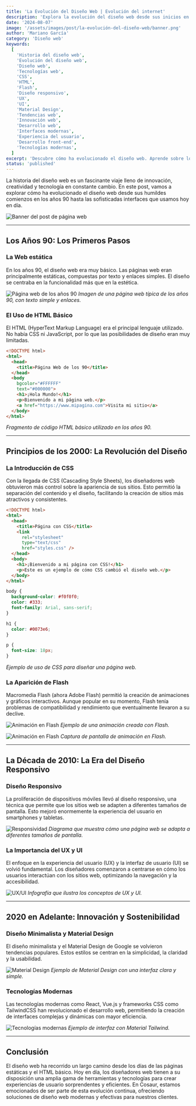 ```yaml
---
title: 'La Evolución del Diseño Web | Evolución del internet'
description: 'Explora la evolución del diseño web desde sus inicios en los años 90 hasta las innovaciones actuales. Este artículo te lleva a través de las principales transformaciones y tendencias en el diseño web, incluyendo el impacto de CSS, Flash, el diseño responsivo, y tecnologías modernas como Material Design y frameworks como React y Vue.js.'
date: '2024-08-07'
image: '/assets/images/post/la-evolución-del-diseño-web/banner.png'
author: 'Mariano García'
category: 'Diseño web'
keywords:
  [
    'Historia del diseño web',
    'Evolución del diseño web',
    'Diseño web',
    'Tecnologías web',
    'CSS',
    'HTML',
    'Flash',
    'Diseño responsivo',
    'UX',
    'UI',
    'Material Design',
    'Tendencias web',
    'Innovación web',
    'Desarrollo web',
    'Interfaces modernas',
    'Experiencia del usuario',
    'Desarrollo front-end',
    'Tecnologías modernas',
  ]
excerpt: 'Descubre cómo ha evolucionado el diseño web. Aprende sobre los cambios clave en la tecnología y las tendencias que han moldeado el diseño web moderno.'
status: 'published'
---
```


La historia del diseño web es un fascinante viaje lleno de innovación, creatividad y tecnología en constante cambio. En este post, vamos a explorar cómo ha evolucionado el diseño web desde sus humildes comienzos en los años 90 hasta las sofisticadas interfaces que usamos hoy en día.

![Banner del post de página web](/assets/images/post/la-evolución-del-diseño-web/banner.png)

---

## Los Años 90: Los Primeros Pasos

### La Web estática

En los años 90, el diseño web era muy básico. Las páginas web eran principalmente estáticas, compuestas por texto y enlaces simples. El diseño se centraba en la funcionalidad más que en la estética.

![Página web de los años 90](/assets/images/post/la-evolución-del-diseño-web/bad-web.webp)
_Imagen de una página web típica de los años 90, con texto simple y enlaces._

### El Uso de HTML Básico

El HTML (HyperText Markup Language) era el principal lenguaje utilizado. No había CSS ni JavaScript, por lo que las posibilidades de diseño eran muy limitadas.

```html
<!DOCTYPE html>
<html>
  <head>
    <title>Página Web de los 90</title>
  </head>
  <body
    bgcolor="#FFFFFF"
    text="#000000">
    <h1>¡Hola Mundo!</h1>
    <p>Bienvenido a mi página web.</p>
    <a href="https://www.mipagina.com">Visita mi sitio</a>
  </body>
</html>
```

_Fragmento de código HTML básico utilizado en los años 90._

---

## Principios de los 2000: La Revolución del Diseño

### La Introducción de CSS

Con la llegada de CSS (Cascading Style Sheets), los diseñadores web obtuvieron más control sobre la apariencia de sus sitios. Esto permitió la separación del contenido y el diseño, facilitando la creación de sitios más atractivos y consistentes.

```html
<!DOCTYPE html>
<html>
  <head>
    <title>Página con CSS</title>
    <link
      rel="stylesheet"
      type="text/css"
      href="styles.css" />
  </head>
  <body>
    <h1>¡Bienvenido a mi página con CSS!</h1>
    <p>Este es un ejemplo de cómo CSS cambió el diseño web.</p>
  </body>
</html>
```

```css
body {
  background-color: #f0f0f0;
  color: #333;
  font-family: Arial, sans-serif;
}

h1 {
  color: #0073e6;
}

p {
  font-size: 18px;
}
```

_Ejemplo de uso de CSS para diseñar una página web._

### La Aparición de Flash

Macromedia Flash (ahora Adobe Flash) permitió la creación de animaciones y gráficos interactivos. Aunque popular en su momento, Flash tenía problemas de compatibilidad y rendimiento que eventualmente llevaron a su declive.

![Animación en Flash](/assets/images/post/la-evolución-del-diseño-web/animacion1.gif)
_Ejemplo de una animación creada con Flash._

![Animación en Flash](/assets/images/post/la-evolución-del-diseño-web/animacion2.jpg)
_Captura de pantalla de animación en Flash._

---

## La Década de 2010: La Era del Diseño Responsivo

### Diseño Responsivo

La proliferación de dispositivos móviles llevó al diseño responsivo, una técnica que permite que los sitios web se adapten a diferentes tamaños de pantalla. Esto mejoró enormemente la experiencia del usuario en smartphones y tabletas.

![Responsividad](https://www.w3schools.com/css/img_temp_band.jpg 'Diseño responsivo de una página web')
_Diagrama que muestra cómo una página web se adapta a diferentes tamaños de pantalla._

### La Importancia del UX y UI

El enfoque en la experiencia del usuario (UX) y la interfaz de usuario (UI) se volvió fundamental. Los diseñadores comenzaron a centrarse en cómo los usuarios interactúan con los sitios web, optimizando la navegación y la accesibilidad.

![UX/UI](/assets/images/post/la-evolución-del-diseño-web/uxui.png)
_Infografía que ilustra los conceptos de UX y UI._

---

## 2020 en Adelante: Innovación y Sostenibilidad

### Diseño Minimalista y Material Design

El diseño minimalista y el Material Design de Google se volvieron tendencias populares. Estos estilos se centran en la simplicidad, la claridad y la usabilidad.

![Material Design](/assets/images/post/la-evolución-del-diseño-web/material.png)
_Ejemplo de Material Design con una interfaz clara y simple._

### Tecnologías Modernas

Las tecnologías modernas como React, Vue.js y frameworks CSS como TailwindCSS han revolucionado el desarrollo web, permitiendo la creación de interfaces complejas y dinámicas con mayor eficiencia.

![Tecnologías modernas](/assets/images/post/la-evolución-del-diseño-web/material-tailwind.jpg)
_Ejemplo de interfaz con Material Tailwind._

---

## Conclusión

El diseño web ha recorrido un largo camino desde los días de las páginas estáticas y el HTML básico. Hoy en día, los diseñadores web tienen a su disposición una amplia gama de herramientas y tecnologías para crear experiencias de usuario sorprendentes y eficientes. En Cosaur, estamos emocionados de ser parte de esta evolución continua, ofreciendo soluciones de diseño web modernas y efectivas para nuestros clientes.
